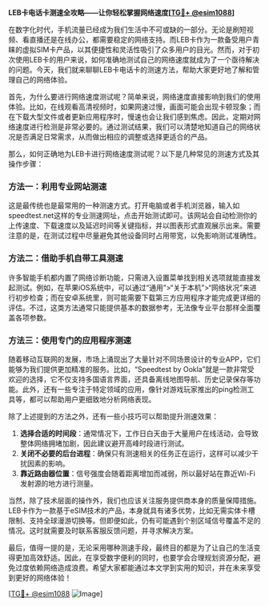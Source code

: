 **LEB卡电话卡测速全攻略——让你轻松掌握网络速度[[TG💪+ @esim1088](https://t.me/s/esim1088)]**

在数字化时代，手机流量已经成为我们生活中不可或缺的一部分。无论是刷短视频、看直播还是在线办公，都需要稳定的网络支持。而LEB卡作为一款备受用户青睐的虚拟SIM卡产品，以其便捷性和灵活性吸引了众多用户的目光。然而，对于初次使用LEB卡的用户来说，如何准确地测试自己的网络速度就成为了一个亟待解决的问题。今天，我们就来聊聊LEB卡电话卡的测速方法，帮助大家更好地了解和管理自己的网络体验。

首先，为什么要进行网络速度测试呢？简单来说，网络速度直接影响到我们的使用体验。比如，在线观看高清视频时，如果网速过慢，画面可能会出现卡顿现象；而在下载大型文件或者更新应用程序时，慢速也会让我们感到焦虑。因此，定期对网络速度进行检测是非常必要的。通过测试结果，我们可以清楚地知道自己的网络状况是否满足日常需求，从而做出相应的调整或选择更适合的产品。

那么，如何正确地为LEB卡进行网络速度测试呢？以下是几种常见的测速方式及其操作步骤：

### 方法一：利用专业网站测速

这是最传统也是最常用的一种测速方式。打开电脑或者手机浏览器，输入如speedtest.net这样的专业测速网址，点击开始测试即可。该网站会自动检测你的上传速度、下载速度以及延迟时间等关键指标，并以图表形式直观展示出来。需要注意的是，在测试过程中尽量避免其他设备同时占用带宽，以免影响测试准确性。

### 方法二：借助手机自带工具测速

许多智能手机都内置了网络诊断功能，只需进入设置菜单找到相关选项就能直接发起测试。例如，在苹果iOS系统中，可以通过“通用”>“关于本机”>“网络状况”来进行初步检查；而在安卓系统里，则可能需要下载第三方应用程序才能完成更详细的评估。不过，这类方法通常只能提供基本的数据参考，无法像专业平台那样全面覆盖各项参数。

### 方法三：使用专门的应用程序测速

随着移动互联网的发展，市场上涌现出了大量针对不同场景设计的专业APP，它们能够为我们提供更加精准的服务。比如，“Speedtest by Ookla”就是一款非常受欢迎的选择，它不仅支持多国语言界面，还具备离线地图导航、历史记录保存等功能。此外，还有一些专注于特定领域的应用，像针对游戏玩家推出的ping检测工具等，都可以帮助用户更细致地分析网络表现。

除了上述提到的方法之外，还有一些小技巧可以帮助提升测速效果：

1. **选择合适的时间段**：通常情况下，工作日白天由于大量用户在线活动，会导致整体网络拥堵加剧，因此建议避开高峰时段进行测试。
2. **关闭不必要的后台进程**：确保只有测速相关的任务正在运行，这样可以减少干扰因素的影响。
3. **靠近路由器位置**：信号强度会随着距离增加而减弱，所以最好站在靠近Wi-Fi发射源的地方进行测量。

当然，除了技术层面的操作外，我们也应该关注服务提供商本身的质量保障措施。LEB卡作为一款基于eSIM技术的产品，本身就具有诸多优势，比如无需实体卡槽限制、支持全球漫游切换等。但即便如此，仍有可能遇到个别区域信号覆盖不足的情况。这时就需要及时联系客服反馈问题，并寻求解决方案。

最后，值得一提的是，无论采用哪种测速手段，最终目的都是为了让自己的生活变得更加高效舒适。因此，在享受数字便利的同时，也要学会合理规划资源分配，避免过度依赖网络造成浪费。希望大家都能通过本文学到实用的知识，并在未来享受到更好的网络体验！

[[TG💪+ @esim1088](https://t.me/s/esim1088) ![Image](https://i.postimg.cc/4NQfJmqS/Snipaste-2025-05-13-00-14-12.png)]